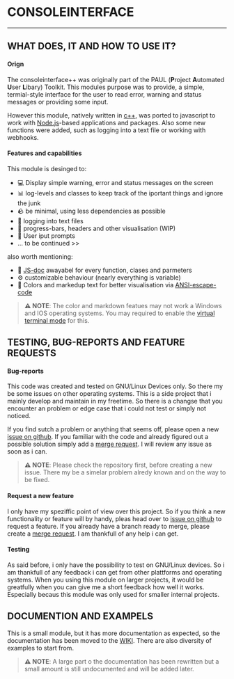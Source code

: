 # CONSOLEINTERFACE
---

## WHAT DOES, IT AND HOW TO USE IT?
#### Orign
The consoleinterface++ was originally part of the PAUL (**P**roject **A**utomated **U**ser **L**ibary) Toolkit.
This modules purpose was to provide, a simple, termial-style interface for the user to read error, warning
and status messages or providing some input.

However this module, natively written in [c++](https://cplusplus.com/), was ported to javascript to work with
[Node.js](https://nodejs.org/en/)-based applications and packages. Also some new functions were added, such as logging into a 
text file or working with webhooks.

#### Features and capabilities
This module is desinged to:
- 💻 Display simple warning, error and status messages on the screen
- 📊 log-levels and classes to keep track of the iportant things and ignore the junk
- 🪨 be minimal, using less dependencies as possible
- 📁 logging into text files
- 🎨 progress-bars, headers and other visualisation (WIP)
- 👤 User iput prompts
- ... to be continued >> 

also worth mentioning:
- 📑 [JS-doc](https://jsdoc.app/) awayabel for every function, clases and parmeters
- ⚙️ customizable behaviour (nearly everything is variable)
- 🌈 Colors and markedup text for better visualisation via [ANSI-escape-code](https://en.wikipedia.org/wiki/ANSI_escape_code)

> **⚠️ NOTE**: The color and markdown featues may not work a Windows and IOS operating systems.
> You may required to enable the [virtual terminal mode](https://docs.microsoft.com/en/windows/console/console-virtual-terminal-sequences) for this.

## TESTING, BUG-REPORTS AND FEATURE REQUESTS

#### Bug-reports
This code was created and tested on GNU/Linux Devices only. So there my be some issues on other operating systems.
This is a side project that i mainly develop and maintain in my freetime. So there is a changse that you encounter
an problem or edge case that i could not test or simply not noticed.

If you find sutch a problem or anything that seems off, please open a new [issue on github](https://github.com/Isja-krass/consoleinterface/issues).
If you familiar with the code and already figured out a possible solution simply add a [merge request](https://github.com/Isja-krass/consoleinterface/pulls).
I will review any issue as soon as i can.

> **⚠️ NOTE**: Please check the repository first, before creating a new issue. There my be a simelar problem alredy known and on the
> way to be fixed.

#### Request a new feature
I only have my speziffic point of view over this project. So if you think a new functionality or feature will by handy, pleas head over to
[issue on github](https://github.com/Isja-krass/consoleinterface/issues) to request a feature.
If you already have a branch ready to merge, please create a [merge request](https://github.com/Isja-krass/consoleinterface/pulls).
I am thankfull of any help i can get.

#### Testing
As said before, i only have the possibility to test on GNU/Linux devices. So i am thankfull of any feedback i can get from
other plattforms and operating systems. When you using this module on larger projects, it would be greatfully when you can
give me a short feedback how well it works. Especially becaus this module was only used for smaller internal projects.


## DOCUMENTION AND EXAMPELS

This is a small module, but it has more documentation as expected, so the documentation has been moved to  the [WIKI](https://github.com/Isja-krass/consoleinterface/wiki).
There are also diversity of examples to start from.

> **⚠️ NOTE**: A large part o the documentation has been rewritten but a small amount is still undocumented and will be added later.